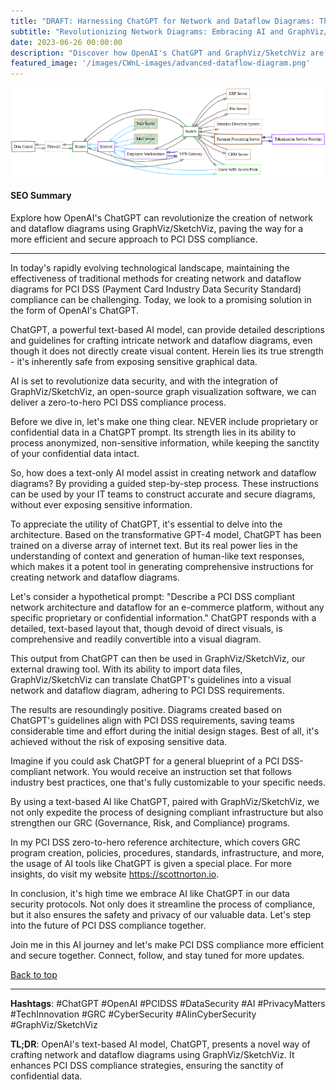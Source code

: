 ```yaml
---
title: "DRAFT: Harnessing ChatGPT for Network and Dataflow Diagrams: The Future of PCI DSS Compliance"
subtitle: "Revolutionizing Network Diagrams: Embracing AI and GraphViz/SketchViz for a Safer and Efficient PCI DSS Compliance Process"
date: 2023-06-26 00:00:00
description: "Discover how OpenAI's ChatGPT and GraphViz/SketchViz are transforming PCI DSS compliance by facilitating secure and efficient creation of network and dataflow diagrams."
featured_image: '/images/CWnL-images/advanced-dataflow-diagram.png'
---
```


![](/images/CWnL-images/advanced-network-diagram.png)

#### SEO Summary
Explore how OpenAI's ChatGPT can revolutionize the creation of network and dataflow diagrams using GraphViz/SketchViz, paving the way for a more efficient and secure approach to PCI DSS compliance.

---

In today's rapidly evolving technological landscape, maintaining the effectiveness of traditional methods for creating network and dataflow diagrams for PCI DSS (Payment Card Industry Data Security Standard) compliance can be challenging. Today, we look to a promising solution in the form of OpenAI's ChatGPT. 

ChatGPT, a powerful text-based AI model, can provide detailed descriptions and guidelines for crafting intricate network and dataflow diagrams, even though it does not directly create visual content. Herein lies its true strength - it's inherently safe from exposing sensitive graphical data. 

AI is set to revolutionize data security, and with the integration of GraphViz/SketchViz, an open-source graph visualization software, we can deliver a zero-to-hero PCI DSS compliance process.

Before we dive in, let's make one thing clear. NEVER include proprietary or confidential data in a ChatGPT prompt. Its strength lies in its ability to process anonymized, non-sensitive information, while keeping the sanctity of your confidential data intact.

So, how does a text-only AI model assist in creating network and dataflow diagrams? By providing a guided step-by-step process. These instructions can be used by your IT teams to construct accurate and secure diagrams, without ever exposing sensitive information.

To appreciate the utility of ChatGPT, it's essential to delve into the architecture. Based on the transformative GPT-4 model, ChatGPT has been trained on a diverse array of internet text. But its real power lies in the understanding of context and generation of human-like text responses, which makes it a potent tool in generating comprehensive instructions for creating network and dataflow diagrams.

Let's consider a hypothetical prompt: "Describe a PCI DSS compliant network architecture and dataflow for an e-commerce platform, without any specific proprietary or confidential information." ChatGPT responds with a detailed, text-based layout that, though devoid of direct visuals, is comprehensive and readily convertible into a visual diagram.

This output from ChatGPT can then be used in GraphViz/SketchViz, our external drawing tool. With its ability to import data files, GraphViz/SketchViz can translate ChatGPT's guidelines into a visual network and dataflow diagram, adhering to PCI DSS requirements.

The results are resoundingly positive. Diagrams created based on ChatGPT's guidelines align with PCI DSS requirements, saving teams considerable time and effort during the initial design stages. Best of all, it's achieved without the risk of exposing sensitive data.

Imagine if you could ask ChatGPT for a general blueprint of a PCI DSS-compliant network. You would receive an instruction set that follows industry best practices, one that's fully customizable to your specific needs.

By using a text-based AI like ChatGPT, paired with GraphViz/SketchViz, we not only expedite the process of designing compliant infrastructure but also strengthen our GRC (Governance, Risk, and Compliance) programs.

In my PCI DSS zero-to-hero reference architecture, which covers GRC program creation, policies, procedures, standards, infrastructure, and more, the usage of AI tools like ChatGPT is given a special place. For more insights, do visit my website https://scottnorton.io.

In conclusion, it's high time we embrace AI like ChatGPT in our data security protocols. Not only does it streamline the process of compliance, but it also ensures the safety and privacy of our valuable data. Let's step into the future of PCI DSS compliance together.

Join me in this AI journey and let's make PCI DSS compliance more efficient and secure together. Connect, follow, and stay tuned for more updates.

[Back to top](#seo-summary)

---

**Hashtags**: #ChatGPT #OpenAI #PCIDSS #DataSecurity #AI #PrivacyMatters #TechInnovation #GRC #CyberSecurity #AIinCyberSecurity #GraphViz/SketchViz

**TL;DR**: OpenAI's text-based AI model, ChatGPT, presents a novel way of crafting network and dataflow diagrams using GraphViz/SketchViz. It enhances PCI DSS compliance strategies, ensuring the sanctity of confidential data.
